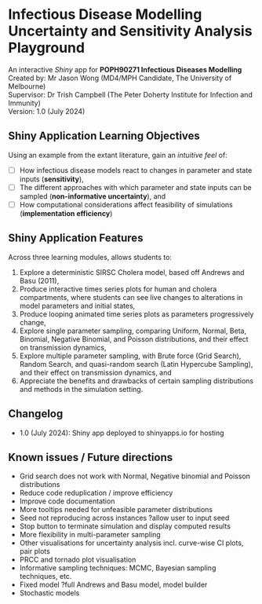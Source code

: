 # Infectious Disease Modelling Uncertainty and Sensitivity Analysis Playground
An interactive *Shiny* app for **POPH90271 Infectious Diseases Modelling** \
Created by: Mr Jason Wong (MD4/MPH Candidate, The University of Melbourne) \
Supervisor: Dr Trish Campbell (The Peter Doherty Institute for Infection and Immunity) \
Version: 1.0 (July 2024)

## Shiny Application Learning Objectives
Using an example from the extant literature, gain an *intuitive feel* of:
- [ ] How infectious disease models react to changes in parameter and state inputs (**sensitivity**),
- [ ] The different approaches with which parameter and state inputs can be sampled (**non-informative uncertainty**), and
- [ ] How computational considerations affect feasibility of simulations (**implementation efficiency**)

## Shiny Application Features
Across three learning modules, allows students to:
1. Explore a deterministic SIRSC Cholera model, based off Andrews and Basu (2011),
2. Produce interactive times series plots for human and cholera compartments, where students can see live changes to alterations in model parameters and initial states,
3. Produce looping animated time series plots as parameters progressively change,
4. Explore single parameter sampling, comparing Uniform, Normal, Beta, Binomial, Negative Binomial, and Poisson distributions, and their effect on transmission dynamics,
5. Explore multiple parameter sampling, with Brute force (Grid Search), Random Search, and quasi-random search (Latin Hypercube Sampling), and their effect on transmission dynamics, and
6. Appreciate the benefits and drawbacks of certain sampling distributions and methods in the simulation setting.

## Changelog
- 1.0 (July 2024): Shiny app deployed to shinyapps.io for hosting

## Known issues / Future directions
- Grid search does not work with Normal, Negative binomial and Poisson distributions
- Reduce code reduplication / improve efficiency
- Improve code documentation
- More tooltips needed for unfeasible parameter distributions
- Seed not reproducing across instances ?allow user to input seed
- Stop button to terminate simulation and display computed results
- More flexibility in multi-parameter sampling
- Other visualisations for uncertainty analysis incl. curve-wise CI plots, pair plots
- PRCC and tornado plot visualisation
- Informative sampling techniques: MCMC, Bayesian sampling techniques, etc.
- Fixed model ?full Andrews and Basu model, model builder
- Stochastic models